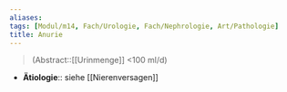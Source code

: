 ```yaml
---
aliases: 
tags: [Modul/m14, Fach/Urologie, Fach/Nephrologie, Art/Pathologie]
title: Anurie
---
```

> (Abstract::[[Urinmenge]] <100 ml/d)
- **Ätiologie**:: siehe [[Nierenversagen]]